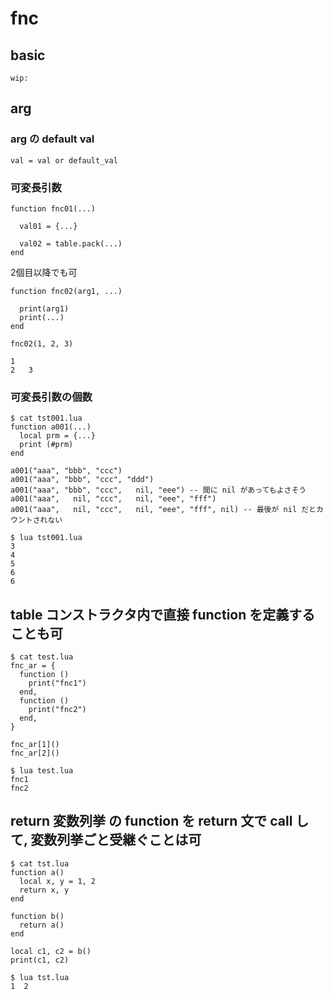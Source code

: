 
# fnc


## basic

```
wip:
```


## arg

### arg の default val

```
val = val or default_val
```


### 可変長引数

```
function fnc01(...)

  val01 = {...}

  val02 = table.pack(...)
end
```

2個目以降でも可

```
function fnc02(arg1, ...)

  print(arg1)
  print(...)
end

fnc02(1, 2, 3)
```

```
1
2	3
```


### 可変長引数の個数

```
$ cat tst001.lua
function a001(...)
  local prm = {...}
  print (#prm)
end

a001("aaa", "bbb", "ccc")
a001("aaa", "bbb", "ccc", "ddd")
a001("aaa", "bbb", "ccc",   nil, "eee") -- 間に nil があってもよさそう
a001("aaa",   nil, "ccc",   nil, "eee", "fff")
a001("aaa",   nil, "ccc",   nil, "eee", "fff", nil) -- 最後が nil だとカウントされない

$ lua tst001.lua 
3
4
5
6
6
```


## table コンストラクタ内で直接 function を定義することも可

```
$ cat test.lua 
fnc_ar = {
  function ()
    print("fnc1")
  end,
  function ()
    print("fnc2")
  end,
}

fnc_ar[1]()
fnc_ar[2]()

$ lua test.lua 
fnc1
fnc2
```


## return 変数列挙 の function を return 文で call して, 変数列挙ごと受継ぐことは可

```
$ cat tst.lua
function a()
  local x, y = 1, 2
  return x, y
end

function b()
  return a()
end

local c1, c2 = b()
print(c1, c2)

$ lua tst.lua
1  2
```


